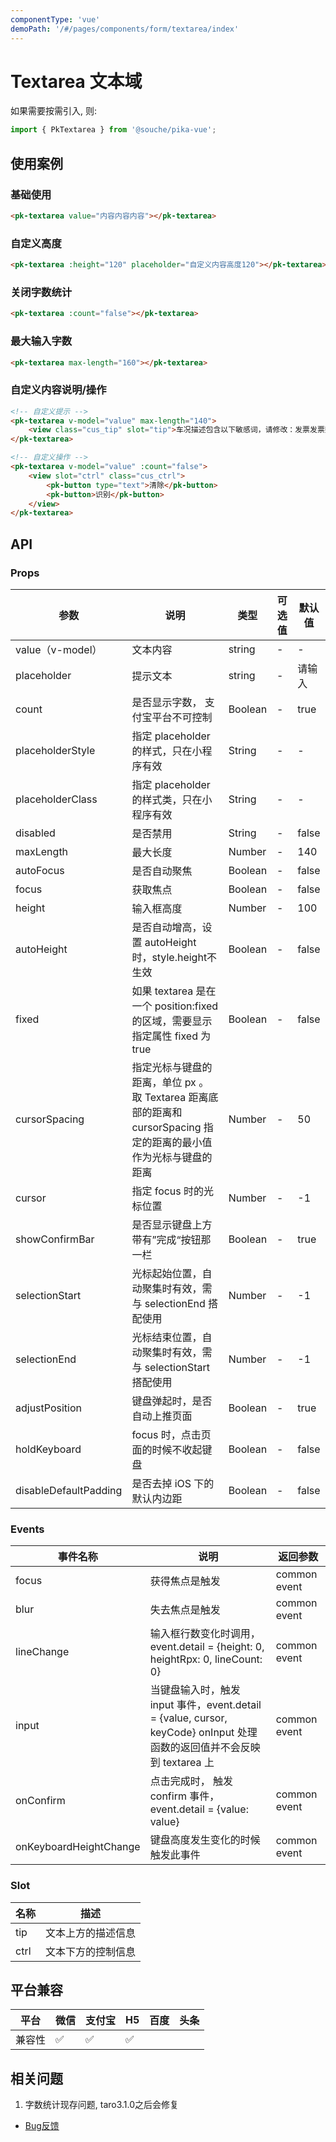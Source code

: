 ```yaml
---
componentType: 'vue'
demoPath: '/#/pages/components/form/textarea/index'
---
```


# Textarea 文本域

如果需要按需引入, 则: 

```js
import { PkTextarea } from '@souche/pika-vue';
```

## 使用案例

### 基础使用

```html
<pk-textarea value="内容内容内容"></pk-textarea>
```

### 自定义高度

```html
<pk-textarea :height="120" placeholder="自定义内容高度120"></pk-textarea>
```

### 关闭字数统计

```html
<pk-textarea :count="false"></pk-textarea>
```

### 最大输入字数

```html
<pk-textarea max-length="160"></pk-textarea>
```

### 自定义内容说明/操作

```html
<!-- 自定义提示 -->
<pk-textarea v-model="value" max-length="140">
    <view class="cus_tip" slot="tip">车况描述包含以下敏感词，请修改：发票发票贩毒毒品，贩毒</view>
</pk-textarea>

<!-- 自定义操作 -->
<pk-textarea v-model="value" :count="false">
    <view slot="ctrl" class="cus_ctrl">
        <pk-button type="text">清除</pk-button>
        <pk-button>识别</pk-button>
    </view>
</pk-textarea>
```

## API

### Props

| 参数                  | 说明                                                                                                              | 类型    | 可选值 | 默认值 |
| --------------------- | ----------------------------------------------------------------------------------------------------------------- | ------- | ------ | ------ |
| value（v-model）      | 文本内容                                                                                                          | string  | -      | -      |
| placeholder           | 提示文本                                                                                                          | string  | -      | 请输入 |
| count                 | 是否显示字数， 支付宝平台不可控制                                                                                 | Boolean | -      | true   |
| placeholderStyle      | 指定 placeholder 的样式，只在小程序有效                                                                           | String  | -      | -      |
| placeholderClass      | 指定 placeholder 的样式类，只在小程序有效                                                                         | String  | -      | -      |
| disabled              | 是否禁用                                                                                                          | String  | -      | false  |
| maxLength             | 最大长度                                                                                                          | Number  | -      | 140    |
| autoFocus             | 是否自动聚焦                                                                                                      | Boolean | -      | false  |
| focus                 | 获取焦点                                                                                                          | Boolean | -      | false  |
| height                | 输入框高度                                                                                                        | Number  | -      | 100    |
| autoHeight            | 是否自动增高，设置 autoHeight 时，style.height不生效                                                              | Boolean | -      | false  |
| fixed                 | 如果 textarea 是在一个 position:fixed 的区域，需要显示指定属性 fixed 为 true                                      | Boolean | -      | false  |
| cursorSpacing         | 指定光标与键盘的距离，单位 px 。取 Textarea 距离底部的距离和 cursorSpacing 指定的距离的最小值作为光标与键盘的距离 | Number  | -      | 50     |
| cursor                | 指定 focus 时的光标位置                                                                                           | Number  | -      | -1     |
| showConfirmBar        | 是否显示键盘上方带有”完成“按钮那一栏                                                                              | Boolean | -      | true   |
| selectionStart        | 光标起始位置，自动聚集时有效，需与 selectionEnd 搭配使用                                                          | Number  | -      | -1     |
| selectionEnd          | 光标结束位置，自动聚集时有效，需与 selectionStart 搭配使用                                                        | Number  | -      | -1     |
| adjustPosition        | 键盘弹起时，是否自动上推页面                                                                                      | Boolean | -      | true   |
| holdKeyboard          | focus 时，点击页面的时候不收起键盘                                                                                | Boolean | -      | false  |
| disableDefaultPadding | 是否去掉 iOS 下的默认内边距                                                                                       | Boolean | -      | false  |

### Events

| 事件名称               | 说明                                                                                                                    | 返回参数     |
| ---------------------- | ----------------------------------------------------------------------------------------------------------------------- | ------------ |
| focus                  | 获得焦点是触发                                                                                                          | common event |
| blur                   | 失去焦点是触发                                                                                                          | common event |
| lineChange             | 输入框行数变化时调用，event.detail = {height: 0, heightRpx: 0, lineCount: 0}                                            | common event |
| input                  | 当键盘输入时，触发 input 事件，event.detail = {value, cursor, keyCode} onInput 处理函数的返回值并不会反映到 textarea 上 | common event |
| onConfirm              | 点击完成时， 触发 confirm 事件，event.detail = {value: value}                                                           | common event |
| onKeyboardHeightChange | 键盘高度发生变化的时候触发此事件                                                                                        | common event |

### Slot

| 名称 | 描述               |
| ---- | ------------------ |
| tip  | 文本上方的描述信息 |
| ctrl | 文本下方的控制信息 |

## 平台兼容

| 平台   | 微信 | 支付宝 | H5  | 百度 | 头条 |
| ------ | ---- | ------ | --- | ---- | ---- |
| 兼容性 | ✅    | ✅      | ✅   |      |      |

## 相关问题

1. 字数统计现存问题, taro3.1.0之后会修复

- [Bug反馈](https://git.souche-inc.com/souhce-Taro/pika-ui/issues/new)